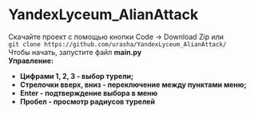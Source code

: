 # YandexLyceum_AlianAttack
Скачайте проект с помощью кнопки Code -> Download Zip или <br>
    `git clone https://github.com/urasha/YandexLyceum_AlianAttack/`<br>
Чтобы начать, запустите файл <b>main.py<b> <br>
<b>Управление:<b> <br>
  <ul>
    <li>
  Цифрами 1, 2, 3 - выбор турели; <br>
    </li>
    <li>
  Стрелочки вверх, вниз - переключение между пунктами меню;
    </li>
    <li>
  Enter - подтверждение выбора в меню
    </li>
    <li>
  Пробел - просмотр радиусов турелей
    </li>
  </ul>
